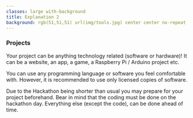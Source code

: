 ```yaml
---
classes: large with-background
title: Explanation 2
background: rgb(51,51,51) url(img/tools.jpg) center center no-repeat
---
```


<section markdown="1" class="pull-left">

### Projects

Your project can be anything technology related (software or hardware)! It can be a website, an app, a game, a Raspberry Pi / Arduino project etc.

You can use any programming language or software you feel comfortable with. However, it is recommended to use only licensed copies of software.

Due to the Hackathon being shorter than usual you may prepare for your project beforehand. Bear in mind that the coding must be done on the hackathon day. Everything else (except the code), can be done ahead of time.

</section>
